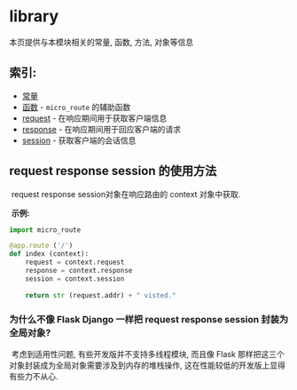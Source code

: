 # library

本页提供与本模块相关的常量, 函数, 方法, 对象等信息

## 索引:

- [常量](./consts.html)
- [函数](./functions.html) - `micro_route` 的辅助函数
- [request](./request.html) - 在响应期间用于获取客户端信息
- [response](./response.html) - 在响应期间用于回应客户端的请求
- [session](./session.html) - 获取客户端的会话信息



## request response session 的使用方法

​	request response session对象在响应路由的 context 对象中获取.

​	**示例:**

```python
import micro_route

@app.route ('/')
def index (context):
    request = context.request
    response = context.response
    session = context.session
    
    return str (request.addr) + " visted."
```



### 为什么不像 Flask Django 一样把 request response session 封装为全局对象?

​	考虑到适用性问题, 有些开发版并不支持多线程模块, 而且像 Flask 那样把这三个对象封装成为全局对象需要涉及到内存的堆栈操作, 这在性能较低的开发版上显得有些力不从心.